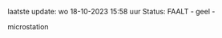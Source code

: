 laatste update: 
wo 18-10-2023 15:58   uur 
Status: FAALT - geel - 
<div class="service Y">microstation</div>